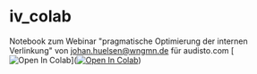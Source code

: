 # iv_colab
Notebook zum Webinar "pragmatische Optimierung der internen Verlinkung" von johan.huelsen@wngmn.de für audisto.com
[![Open In Colab](https://colab.research.google.com/assets/colab-badge.svg)](<a href="https://colab.research.google.com/github/wingmenonlinemarketing/iv_colab/blob/master/Interne_Verlinkung_optimieren.ipynb" target="_parent"><img src="https://camo.githubusercontent.com/52feade06f2fecbf006889a904d221e6a730c194/68747470733a2f2f636f6c61622e72657365617263682e676f6f676c652e636f6d2f6173736574732f636f6c61622d62616467652e737667" alt="Open In Colab" data-canonical-src="https://colab.research.google.com/assets/colab-badge.svg"></a>)
